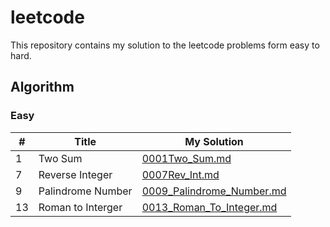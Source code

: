 # leetcode
This repository contains my solution to the leetcode problems form easy to hard.

## Algorithm
### Easy
| #             | Title         | My Solution |
| ------------- | ------------- |------------ | 
| 1  | Two Sum  | [0001Two_Sum.md](https://github.com/GuoxinYin/leetcode/blob/master/Algorithm/easy/0001_Two_Sum.md)|
| 7  | Reverse Integer  |[0007Rev_Int.md](https://github.com/GuoxinYin/leetcode/blob/master/Algorithm/easy/0007_Reverse_Integer.md)|
| 9  |Palindrome Number |[0009_Palindrome_Number.md](https://github.com/GuoxinYin/leetcode/blob/master/Algorithm/easy/0009_Palindrome_Number.md)|
| 13 |Roman to Interger |[0013_Roman_To_Integer.md](https://github.com/GuoxinYin/leetcode/blob/master/Algorithm/easy/0013_Roman_To_Integer.md)|
